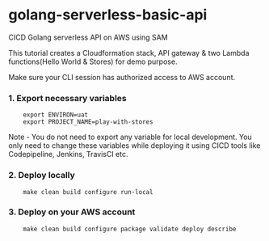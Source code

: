 # golang-serverless-basic-api

CICD Golang serverless API on AWS using SAM

This tutorial creates a Cloudformation stack, API gateway & two Lambda functions(Hello World & Stores) for demo purpose.

Make sure your CLI session has authorized access to AWS account.

### 1. Export necessary variables
``` export ORG_ID=foo
    export ENVIRON=uat
    export PROJECT_NAME=play-with-stores
```
Note - You do not need to export any variable for local development. You only need to change these variables while deploying it using CICD tools like Codepipeline, Jenkins, TravisCI etc.

### 2. Deploy locally

```
    make clean build configure run-local
```

### 3. Deploy on your AWS account

```
    make clean build configure package validate deploy describe 
```
